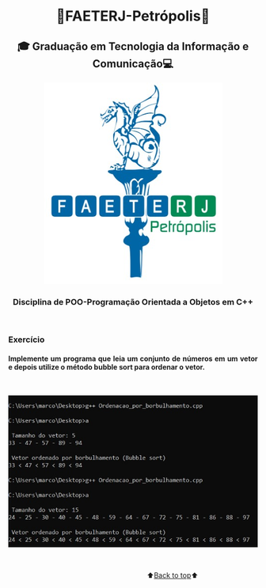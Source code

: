 <h1 align="center"><a name="back-to-top"></a> 🐲FAETERJ-Petrópolis🐲</h1> 

<h2   align="center">🎓
    Graduação em Tecnologia da Informação e Comunicação💻</h2>
 <p align="center">
    <img src="https://github.com/marcosbarker/bubble_sort/blob/main/img/faeterj-logo.jpg" alt="faeterj-logo">
    </p>
<h3 align="center">
    Disciplina de POO-Programação Orientada a Objetos em C++</h3>

<br/>

### Exercício

<h4 align="justify">
    Implemente um programa que leia um conjunto de números em um vetor e depois utilize o método bubble sort para ordenar o vetor. 
    </h4>
   
<br/>

<p align="center">
    <a href="">
        <img src="https://github.com/marcosbarker/bubble_sort/blob/main/img/img-term.jpg" alt="imagem terminal">
    </a>
        </p>

<br/>


&emsp;&emsp;&emsp;&emsp;&emsp;&emsp;&emsp;&emsp;&emsp;&emsp;&emsp;&emsp;&emsp;&emsp;&emsp;&emsp;&emsp;&emsp;&emsp;&emsp;⬆️[Back to top](#back-to-top)⬆️ 

